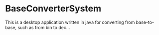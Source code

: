 # BaseConverterSystem
This is a desktop application written in java for converting from base-to-base, such as from bin to dec...
